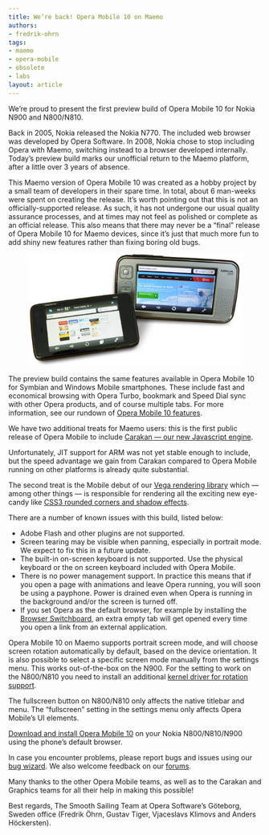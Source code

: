 ```yaml
---
title: We’re back! Opera Mobile 10 on Maemo
authors:
- fredrik-ohrn
tags:
- maemo
- opera-mobile
- obsolete
- labs
layout: article
---
```


We’re proud to present the first preview build of Opera Mobile 10 for Nokia N900 and N800/N810.

Back in 2005, Nokia released the Nokia N770. The included web browser was developed by Opera Software. In 2008, Nokia chose to stop including Opera with Maemo, switching instead to a browser developed internally. Today’s preview build marks our unofficial return to the Maemo platform, after a little over 3 years of absence.

This Maemo version of Opera Mobile 10 was created as a hobby project by a small team of developers in their spare time. In total, about 6 man-weeks were spent on creating the release. It’s worth pointing out that this is not an officially-supported release. As such, it has not undergone our usual quality assurance processes, and at times may not feel as polished or complete as an official release. This also means that there may never be a “final” release of Opera Mobile 10 for Maemo devices, since it’s just that much more fun to add shiny new features rather than fixing boring old bugs.

<figure>
	<img src="/articles/were-back-opera-mobile-10-on-maemo/n900-n800-maemo.png" alt="Opera Mobile running on N900 and N800">
</figure>

The preview build contains the same features available in Opera Mobile 10 for Symbian and Windows Mobile smartphones. These include fast and economical browsing with Opera Turbo, bookmark and Speed Dial sync with other Opera products, and of course multiple tabs. For more information, see our rundown of [Opera Mobile 10 features][2].

[2]: http://www.opera.com/mobile/features/

We have two additional treats for Maemo users: this is the first public release of Opera Mobile to include [Carakan — our new Javascript engine][3].

[3]: http://my.opera.com/core/blog/2009/12/22/carakan-revisited

Unfortunately, JIT support for ARM was not yet stable enough to include, but the speed advantage we gain from Carakan compared to Opera Mobile running on other platforms is already quite substantial.

The second treat is the Mobile debut of our [Vega rendering library][4] which — among other things — is responsible for rendering all the exciting new eye-candy like [CSS3 rounded corners and shadow effects][5].

[4]: http://my.opera.com/core/blog/2009/02/04/vega
[5]: http://dev.opera.com/articles/view/beautiful-ui-styling-with-css3-text-shadow-box-shadow-and-border-radius/

There are a number of known issues with this build, listed below:

- Adobe Flash and other plugins are not supported.
- Screen tearing may be visible when panning, especially in portrait mode. We expect to fix this in a future update.
- The built-in on-screen keyboard is not supported. Use the physical keyboard or the on screen keyboard included with Opera Mobile.
- There is no power management support. In practice this means that if you open a page with animations and leave Opera running, you will soon be using a payphone. Power is drained even when Opera is running in the background and/or the screen is turned off.
- If you set Opera as the default browser, for example by installing the [Browser Switchboard][6], an extra empty tab will get opened every time you open a link from an external application.

[6]: http://browser-switch.garage.maemo.org

Opera Mobile 10 on Maemo supports portrait screen mode, and will choose screen rotation automatically by default, based on the device orientation. It is also possible to select a specific screen mode manually from the settings menu. This works out-of-the-box on the N900. For the setting to work on the N800/N810 you need to install an additional [kernel driver for rotation support][7].

[7]: http://wiki.maemo.org/Rotation

The fullscreen button on N800/N810 only affects the native titlebar and menu. The “fullscreen” setting in the settings menu only affects Opera Mobile’s UI elements.

[Download and install Opera Mobile 10][8] on your Nokia N800/N810/N900 using the phone’s default browser.

[8]: http://www.opera.com/download/get.pl?sub=++++&id=32891&location=270&nothanks=yes

In case you encounter problems, please report bugs and issues using our [bug wizard][9]. We also welcome feedback on our [forums][10].

[9]: https://bugs.opera.com/wizard
[10]: http://my.opera.com/community/forums/forum.dml?id=9

Many thanks to the other Opera Mobile teams, as well as to the Carakan and Graphics teams for all their help in making this possible!

Best regards, The Smooth Sailing Team at Opera Software’s Göteborg, Sweden office
(Fredrik Öhrn, Gustav Tiger, Vjaceslavs Klimovs and Anders Höckersten).